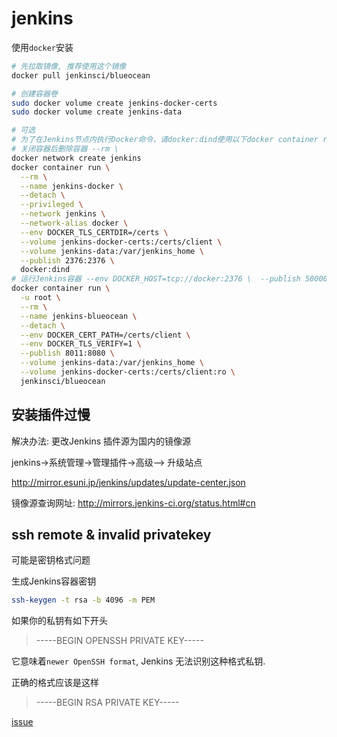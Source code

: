# jenkins

使用`docker`安装

```sh
# 先拉取镜像, 推荐使用这个镜像
docker pull jenkinsci/blueocean

# 创建容器卷
sudo docker volume create jenkins-docker-certs
sudo docker volume create jenkins-data

# 可选
# 为了在Jenkins节点内执行Docker命令，请docker:dind使用以下docker container run 命令下载并运行Docker映像
# 关闭容器后删除容器 --rm \
docker network create jenkins
docker container run \
  --rm \
  --name jenkins-docker \
  --detach \
  --privileged \
  --network jenkins \
  --network-alias docker \
  --env DOCKER_TLS_CERTDIR=/certs \
  --volume jenkins-docker-certs:/certs/client \
  --volume jenkins-data:/var/jenkins_home \
  --publish 2376:2376 \
  docker:dind
# 运行Jenkins容器 --env DOCKER_HOST=tcp://docker:2376 \  --publish 50000:50000 \ --network jenkins \
docker container run \
  -u root \
  --rm \
  --name jenkins-blueocean \
  --detach \
  --env DOCKER_CERT_PATH=/certs/client \
  --env DOCKER_TLS_VERIFY=1 \
  --publish 8011:8080 \
  --volume jenkins-data:/var/jenkins_home \
  --volume jenkins-docker-certs:/certs/client:ro \
  jenkinsci/blueocean
```

## 安装插件过慢

解决办法: 更改Jenkins 插件源为国内的镜像源 

jenkins->系统管理->管理插件->高级--> 升级站点

http://mirror.esuni.jp/jenkins/updates/update-center.json

镜像源查询网址: http://mirrors.jenkins-ci.org/status.html#cn

## ssh remote & invalid privatekey

可能是密钥格式问题

生成Jenkins容器密钥

```sh
ssh-keygen -t rsa -b 4096 -m PEM
```

如果你的私钥有如下开头

> -----BEGIN OPENSSH PRIVATE KEY-----

它意味着` newer OpenSSH format `, Jenkins 无法识别这种格式私钥.

正确的格式应该是这样

> -----BEGIN RSA PRIVATE KEY-----

[issue]( https://issues.jenkins-ci.org/browse/JENKINS-57495 )

